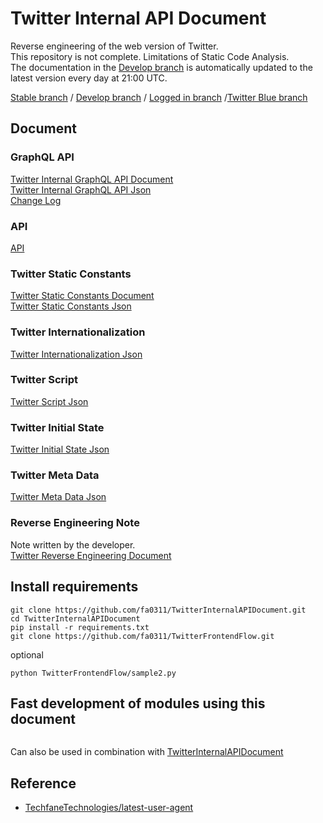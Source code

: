 # Twitter Internal API Document

Reverse engineering of the web version of Twitter.  
This repository is not complete. Limitations of Static Code Analysis.  
The documentation in the [Develop branch](https://github.com/fa0311/TwitterInternalAPIDocument/tree/develop) is automatically updated to the latest version every day at 21:00 UTC.

[Stable branch](https://github.com/fa0311/TwitterInternalAPIDocument/tree/master)  /  [Develop branch](https://github.com/fa0311/TwitterInternalAPIDocument/tree/develop)  /  [Logged in branch](https://github.com/fa0311/TwitterInternalAPIDocument/tree/twitter-login)  /[Twitter Blue branch](https://github.com/fa0311/TwitterInternalAPIDocument/tree/twitter-blue)  

## Document

### GraphQL API

[Twitter Internal GraphQL API Document](./docs/markdown/GraphQL.md)  
[Twitter Internal GraphQL API Json](./docs/json/GraphQL.json)  
[Change Log](./docs/markdown/ChangeLog.md)

### API

[API](./docs/json/API.json)

### Twitter Static Constants

[Twitter Static Constants Document](./docs/markdown/FreezeObject.md)  
[Twitter Static Constants Json](./docs/json/FreezeObject.json)

### Twitter Internationalization

[Twitter Internationalization Json](./docs/json/i18n)

### Twitter Script

[Twitter Script Json](./docs/json/ScriptLoadJson.json)

### Twitter Initial State

[Twitter Initial State Json](./docs/json/InitialState.json)

### Twitter Meta Data

[Twitter Meta Data Json](./docs/json/MetaData.json)

### Reverse Engineering Note

Note written by the developer.  
[Twitter Reverse Engineering Document](./docs/markdown/RE.md)

## Install requirements

```shell
git clone https://github.com/fa0311/TwitterInternalAPIDocument.git
cd TwitterInternalAPIDocument
pip install -r requirements.txt
git clone https://github.com/fa0311/TwitterFrontendFlow.git
```

optional

```shell
python TwitterFrontendFlow/sample2.py

```

## Fast development of modules using this document

```python


```

Can also be used in combination with [TwitterInternalAPIDocument](https://github.com/fa0311/TwitterInternalAPIDocument)

## Reference

- [TechfaneTechnologies/latest-user-agent](https://github.com/TechfaneTechnologies/latest-user-agent)
